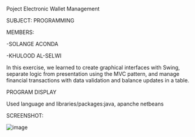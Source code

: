 Poject Electronic Wallet Management

SUBJECT: PROGRAMMING

MEMBERS:

-SOLANGE ACONDA

-KHULOOD AL-SELWI

In this exercise, we learned to create graphical interfaces with Swing,
separate logic from presentation using the MVC pattern, 
and manage financial transactions with data validation and balance updates in a table.

PROGRAM DISPLAY

Used language and libraries/packages:java, apanche netbeans

SCREENSHOT:

![image](https://github.com/saacondac/UI-Java---Billetera/assets/169862762/60cf2db7-64e6-441a-b578-964921aedbf1)
